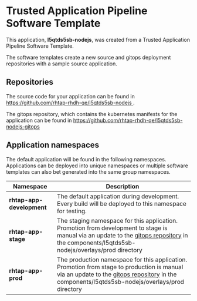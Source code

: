 # Trusted Application Pipeline Software Template

This application, **l5qtds5sb-nodejs**, was created from a Trusted Application Pipeline Software Template.

The software templates create a new source and gitops deployment repositories with a sample source application. 

## Repositories

The source code for your application can be found in [https://github.com/rhtap-rhdh-qe/l5qtds5sb-nodejs ](https://github.com/rhtap-rhdh-qe/l5qtds5sb-nodejs ).
 
The gitops repository, which contains the kubernetes manifests for the application can be found in 
[https://github.com/rhtap-rhdh-qe/l5qtds5sb-nodejs-gitops ](https://github.com/rhtap-rhdh-qe/l5qtds5sb-nodejs-gitops ) 

## Application namespaces 

The default application will be found in the following namespaces. Applications can be deployed into unique namespaces or multiple software templates can also bet generated into the same group namespaces.  

|  Namespace   |  Description   |  
| -------- | -------- |   
| **rhtap-app-development** | The default application during development. Every build will be deployed to this namespace for testing. | 
| **rhtap-app-stage** | The staging namespace for this application. Promotion from development to stage is manual via an update to the [gitops repository](https://github.com/rhtap-rhdh-qe/l5qtds5sb-nodejs-gitops ) in the components/l5qtds5sb-nodejs/overlays/prod directory |  
| **rhtap-app-prod** | The production namespace for this application. Promotion from stage to production is manual via an update to the [gitops repository](https://github.com/rhtap-rhdh-qe/l5qtds5sb-nodejs-gitops ) in the components/l5qtds5sb-nodejs/overlays/prod directory | 